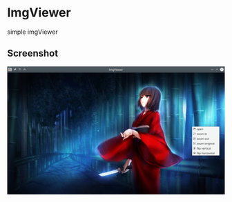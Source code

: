 # ImgViewer
simple imgViewer

## Screenshot

![](https://raw.githubusercontent.com/glaumar/ImgViewer/master/Screenshot.png)
